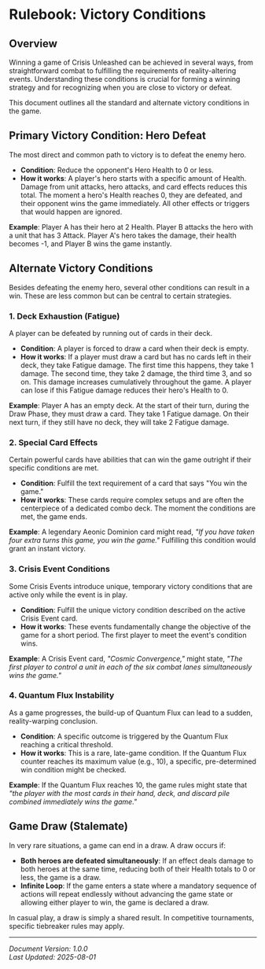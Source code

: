 # Rulebook: Victory Conditions

## Overview

Winning a game of Crisis Unleashed can be achieved in several ways, from straightforward combat to fulfilling the requirements of reality-altering events. Understanding these conditions is crucial for forming a winning strategy and for recognizing when you are close to victory or defeat.

This document outlines all the standard and alternate victory conditions in the game.

## Primary Victory Condition: Hero Defeat

The most direct and common path to victory is to defeat the enemy hero.

- **Condition**: Reduce the opponent's Hero Health to 0 or less.
- **How it works**: A player's hero starts with a specific amount of Health. Damage from unit attacks, hero attacks, and card effects reduces this total. The moment a hero's Health reaches 0, they are defeated, and their opponent wins the game immediately. All other effects or triggers that would happen are ignored.

**Example**: Player A has their hero at 2 Health. Player B attacks the hero with a unit that has 3 Attack. Player A's hero takes the damage, their health becomes -1, and Player B wins the game instantly.

## Alternate Victory Conditions

Besides defeating the enemy hero, several other conditions can result in a win. These are less common but can be central to certain strategies.

### 1. Deck Exhaustion (Fatigue)

A player can be defeated by running out of cards in their deck.

- **Condition**: A player is forced to draw a card when their deck is empty.
- **How it works**: If a player must draw a card but has no cards left in their deck, they take Fatigue damage. The first time this happens, they take 1 damage. The second time, they take 2 damage, the third time 3, and so on. This damage increases cumulatively throughout the game. A player can lose if this Fatigue damage reduces their hero's Health to 0.

**Example**: Player A has an empty deck. At the start of their turn, during the Draw Phase, they must draw a card. They take 1 Fatigue damage. On their next turn, if they still have no deck, they will take 2 Fatigue damage.

### 2. Special Card Effects

Certain powerful cards have abilities that can win the game outright if their specific conditions are met.

- **Condition**: Fulfill the text requirement of a card that says "You win the game."
- **How it works**: These cards require complex setups and are often the centerpiece of a dedicated combo deck. The moment the conditions are met, the game ends.

**Example**: A legendary Aeonic Dominion card might read, *"If you have taken four extra turns this game, you win the game."* Fulfilling this condition would grant an instant victory.

### 3. Crisis Event Conditions

Some Crisis Events introduce unique, temporary victory conditions that are active only while the event is in play.

- **Condition**: Fulfill the unique victory condition described on the active Crisis Event card.
- **How it works**: These events fundamentally change the objective of the game for a short period. The first player to meet the event's condition wins.

**Example**: A Crisis Event card, *"Cosmic Convergence,"* might state, *"The first player to control a unit in each of the six combat lanes simultaneously wins the game."*

### 4. Quantum Flux Instability

As a game progresses, the build-up of Quantum Flux can lead to a sudden, reality-warping conclusion.

- **Condition**: A specific outcome is triggered by the Quantum Flux reaching a critical threshold.
- **How it works**: This is a rare, late-game condition. If the Quantum Flux counter reaches its maximum value (e.g., 10), a specific, pre-determined win condition might be checked.

**Example**: If the Quantum Flux reaches 10, the game rules might state that *"the player with the most cards in their hand, deck, and discard pile combined immediately wins the game."*

## Game Draw (Stalemate)

In very rare situations, a game can end in a draw. A draw occurs if:

- **Both heroes are defeated simultaneously**: If an effect deals damage to both heroes at the same time, reducing both of their Health totals to 0 or less, the game is a draw.
- **Infinite Loop**: If the game enters a state where a mandatory sequence of actions will repeat endlessly without advancing the game state or allowing either player to win, the game is declared a draw.

In casual play, a draw is simply a shared result. In competitive tournaments, specific tiebreaker rules may apply.

---

*Document Version: 1.0.0*  
*Last Updated: 2025-08-01*
